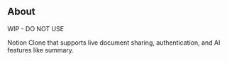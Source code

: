 ## About
WIP - DO NOT USE

Notion Clone that supports live document sharing, authentication, and AI features like summary.